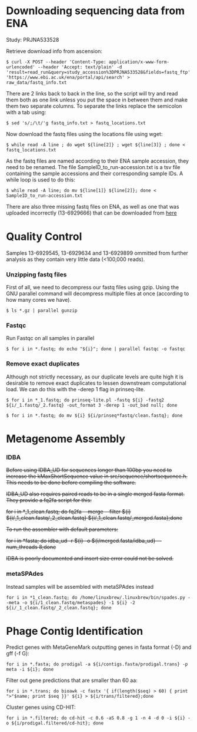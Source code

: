 # Downloading sequencing data from ENA
Study: PRJNA533528

Retrieve download info from ascension:
```
$ curl -X POST --header 'Content-Type: application/x-www-form-urlencoded' --header 'Accept: text/plain' -d 'result=read_run&query=study_accession%3DPRJNA533528&fields=fastq_ftp' 'https://www.ebi.ac.uk/ena/portal/api/search' > raw_data/fastq_info.txt
```

There are 2 links back to back in the line, so the script will try and read them both as one link unless you put the space in between them and make them two separate columns. To separate the links replace the semicolon with a tab using:
```
$ sed 's/;/\t/'g fastq_info.txt > fastq_locations.txt
```

Now download the fastq files using the locations file using wget:
```
$ while read -A line ; do wget ${line[2]} ; wget ${line[3]} ; done < fastq_locations.txt
```

As the fastq files are named according to their ENA sample accession, they need to be renamed. The file SampleID_to_run-accession.txt is a tsv file containing the sample accessions and their corresponding sample IDs. A while loop is used to do this:
```
$ while read -A line; do mv ${line[1]} ${line[2]}; done < SampleID_to_run-accession.txt
``` 

There are also three missing fastq files on ENA, as well as one that was uploaded incorrectly (13-6929666) that can be downloaded from [here](https://www.dropbox.com/sh/tzgwrdf571k3p5s/AADxy8aVGLEF_ZavbUiW9SCya?dl=0)
 
# Quality Control
Samples 13-6929545, 13-6929634 and 13-6929899 ommitted from further analysis as they contain very little data (<100,000 reads). 
### Unzipping fastq files
First of all, we need to decompress our fastq files using gzip. Using the GNU parallel command will decompress multiple files at once (according to how many cores we have).
```
$ ls *.gz | parallel gunzip
``` 

### Fastqc
Run Fastqc on all samples in parallel
```
$ for i in *.fastq; do echo "${i}"; done | parallel fastqc -o fastqc
```

### Remove exact duplicates
Although not strictly necessary, as our duplicate levels are quite high it is desirable to remove exact duplicates to lessen downstream computational load. We can do this with the -derep 1 flag in prinseq-lite.

```
$ for i in *_1.fastq; do prinseq-lite.pl -fastq ${i} -fastq2 ${i/_1.fastq/_2.fastq} -out_format 3 -derep 1 -out_bad null; done
```

```
$ for i in *.fastq; do mv ${i} ${i/prinseq*fastq/clean.fastq}; done
```

# Metagenome Assembly
### IDBA
~~Before using IDBA_UD for sequences longer than 100bp you need to increase the kMaxShortSequence value in src/sequence/shortsequence.h. This needs to be done before compiling the software.~~

~~IDBA_UD also requires paired reads to be in a single merged fasta format. They provide a fq2fa script for this:~~

~~for i in *_1_clean.fastq; do fq2fa --merge --filter ${i} ${i/_1_clean.fastq/_2_clean.fastq} ${i/_1_clean.fastq/_merged.fasta};done~~  

~~To run the assembler with default parameters:~~

~~for  i in *fasta; do idba_ud -r ${i} -o ${i/merged.fasta/idba_ud} --num_threads 8;done~~


~~IDBA is poorly documented and insert size error could not be solved.~~

### metaSPAdes
Instead samples will be assembled with metaSPAdes instead

```
for i in *1_clean.fastq; do /home/linuxbrew/.linuxbrew/bin/spades.py --meta -o ${i/1_clean.fastq/metaspades} -1 ${i} -2 ${i/_1_clean.fastq/_2_clean.fastq}; done
```

# Phage Contig Identification
Predict genes with MetaGeneMark outputting genes in fasta format (-D) and gff (-f G):

```
for i in *.fasta; do prodigal -a ${i/contigs.fasta/prodigal.trans} -p meta -i ${i}; done
```

Filter out gene predictions that are smaller than 60 aa:

```
for i in *.trans; do bioawk -c fastx '{ if(length($seq) > 60) { print ">"$name; print $seq }}' ${i} > ${i/trans/filtered};done
```

Cluster genes using CD-HIT:
```
for i in *.filtered; do cd-hit -c 0.6 -aS 0.8 -g 1 -n 4 -d 0 -i ${i} -o ${i/prodigal.filtered/cd-hit}; done
```


